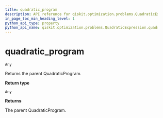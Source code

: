 ```yaml
---
title: quadratic_program
description: API reference for qiskit.optimization.problems.QuadraticExpression.quadratic_program
in_page_toc_min_heading_level: 1
python_api_type: property
python_api_name: qiskit.optimization.problems.QuadraticExpression.quadratic_program
---
```


# quadratic\_program

<span id="qiskit.optimization.problems.QuadraticExpression.quadratic_program" />

`Any`

Returns the parent QuadraticProgram.

**Return type**

`Any`

**Returns**

The parent QuadraticProgram.

